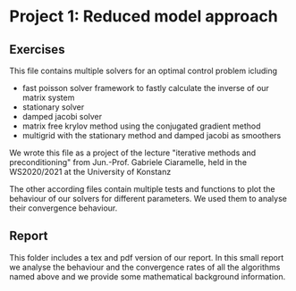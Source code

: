 # Project 1: Reduced model approach
## Exercises

This file contains multiple solvers for an optimal control problem icluding

* fast poisson solver framework to fastly calculate the inverse of our matrix system
* stationary solver
* damped jacobi solver
* matrix free krylov method using the conjugated gradient method
* multigrid with the stationary method and damped jacobi as smoothers

We wrote this file as a project of the lecture "iterative methods and 
preconditioning" from Jun.-Prof. Gabriele Ciaramelle, held in the WS2020/2021
at the University of Konstanz

The other according files contain multiple tests and functions to plot
the behaviour of our solvers for different parameters. We used them
to analyse their convergence behaviour. 

## Report

This folder includes a tex and pdf version of our report. In this small report we analyse the behaviour and the convergence rates of
all the algorithms named above and we provide some mathematical background information.
